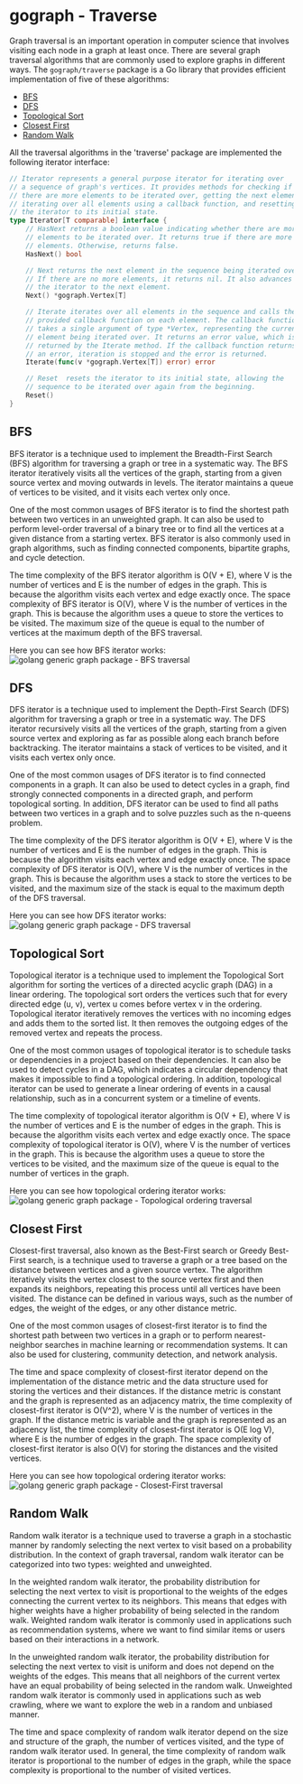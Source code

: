 # gograph - Traverse

Graph traversal is an important operation in computer science that involves
visiting each node in a graph at least once. There are several graph traversal
algorithms that are commonly used to explore graphs in different ways.
The `gograph/traverse` package is a Go library that provides efficient implementation
of five of these algorithms:

* [BFS](#BFS)
* [DFS](#DFS)
* [Topological Sort](#Topological-Sort)
* [Closest First](#Closest-First)
* [Random Walk](#Random-Walk)

All the traversal algorithms in the 'traverse' package are implemented the following
iterator interface:

```go
// Iterator represents a general purpose iterator for iterating over
// a sequence of graph's vertices. It provides methods for checking if
// there are more elements to be iterated over, getting the next element,
// iterating over all elements using a callback function, and resetting
// the iterator to its initial state.
type Iterator[T comparable] interface {
	// HasNext returns a boolean value indicating whether there are more
	// elements to be iterated over. It returns true if there are more
	// elements. Otherwise, returns false.
	HasNext() bool

	// Next returns the next element in the sequence being iterated over.
	// If there are no more elements, it returns nil. It also advances
	// the iterator to the next element.
	Next() *gograph.Vertex[T]

	// Iterate iterates over all elements in the sequence and calls the
	// provided callback function on each element. The callback function
	// takes a single argument of type *Vertex, representing the current
	// element being iterated over. It returns an error value, which is
	// returned by the Iterate method. If the callback function returns
	// an error, iteration is stopped and the error is returned.
	Iterate(func(v *gograph.Vertex[T]) error) error

	// Reset  resets the iterator to its initial state, allowing the
	// sequence to be iterated over again from the beginning.
	Reset()
}
```

## BFS

BFS iterator is a technique used to implement the Breadth-First Search (BFS)
algorithm for traversing a graph or tree in a systematic way. The BFS iterator
iteratively visits all the vertices of the graph, starting from a given source
vertex and moving outwards in levels. The iterator maintains a queue of vertices
to be visited, and it visits each vertex only once.

One of the most common usages of BFS iterator is to find the shortest path between
two vertices in an unweighted graph. It can also be used to perform level-order
traversal of a binary tree or to find all the vertices at a given distance from a
starting vertex. BFS iterator is also commonly used in graph algorithms, such as
finding connected components, bipartite graphs, and cycle detection.

The time complexity of the BFS iterator algorithm is O(V + E), where V is the
number of vertices and E is the number of edges in the graph. This is because
the algorithm visits each vertex and edge exactly once. The space complexity of
BFS iterator is O(V), where V is the number of vertices in the graph. This is
because the algorithm uses a queue to store the vertices to be visited. The
maximum size of the queue is equal to the number of vertices at the maximum
depth of the BFS traversal.

Here you can see how BFS iterator works:
<img alt="golang generic graph package - BFS traversal" src="https://user-images.githubusercontent.com/11541936/222957305-912411f0-00fe-419e-97f7-5e3fbdab62af.png" title="bfs-traversal"/>

## DFS
DFS iterator is a technique used to implement the Depth-First Search (DFS) 
algorithm for traversing a graph or tree in a systematic way. The DFS iterator
recursively visits all the vertices of the graph, starting from a given 
source vertex and exploring as far as possible along each branch before 
backtracking. The iterator maintains a stack of vertices to be visited,
and it visits each vertex only once.

One of the most common usages of DFS iterator is to find connected components
in a graph. It can also be used to detect cycles in a graph, find strongly
connected components in a directed graph, and perform topological sorting. 
In addition, DFS iterator can be used to find all paths between two vertices
in a graph and to solve puzzles such as the n-queens problem.

The time complexity of the DFS iterator algorithm is O(V + E), where V is 
the number of vertices and E is the number of edges in the graph. This is 
because the algorithm visits each vertex and edge exactly once. The space 
complexity of DFS iterator is O(V), where V is the number of vertices in 
the graph. This is because the algorithm uses a stack to store the vertices
to be visited, and the maximum size of the stack is equal to the maximum 
depth of the DFS traversal.

Here you can see how DFS iterator works:
<img alt="golang generic graph package - DFS traversal" src="https://user-images.githubusercontent.com/11541936/222957232-2046faab-1f16-4639-87df-140916ab2fac.png" title="dfs-traversal"/>

## Topological Sort
Topological iterator is a technique used to implement the Topological Sort 
algorithm for sorting the vertices of a directed acyclic graph (DAG) in a
linear ordering. The topological sort orders the vertices such that for every
directed edge (u, v), vertex u comes before vertex v in the ordering. 
Topological iterator iteratively removes the vertices with no incoming 
edges and adds them to the sorted list. It then removes the outgoing edges 
of the removed vertex and repeats the process.

One of the most common usages of topological iterator is to schedule tasks 
or dependencies in a project based on their dependencies. It can also be
used to detect cycles in a DAG, which indicates a circular dependency that 
makes it impossible to find a topological ordering. In addition, topological
iterator can be used to generate a linear ordering of events in a causal 
relationship, such as in a concurrent system or a timeline of events.

The time complexity of topological iterator algorithm is O(V + E), where V
is the number of vertices and E is the number of edges in the graph.
This is because the algorithm visits each vertex and edge exactly once.
The space complexity of topological iterator is O(V), where V is the number
of vertices in the graph. This is because the algorithm uses a queue to store
the vertices to be visited, and the maximum size of the queue is equal to
the number of vertices in the graph.

Here you can see how topological ordering iterator works:
<img alt="golang generic graph package - Topological ordering traversal" src="https://user-images.githubusercontent.com/11541936/222963908-4d9ae8ff-c760-4af4-b0bd-7a404fa66aa0.png" title="topological-traversal"/>

## Closest First
Closest-first traversal, also known as the Best-First search or Greedy Best-First
search, is a technique used to traverse a graph or a tree based on the distance 
between vertices and a given source vertex. The algorithm iteratively visits the 
vertex closest to the source vertex first and then expands its neighbors, repeating 
this process until all vertices have been visited. The distance can be defined in 
various ways, such as the number of edges, the weight of the edges, or any other 
distance metric.

One of the most common usages of closest-first iterator is to find the shortest path
between two vertices in a graph or to perform nearest-neighbor searches in machine
learning or recommendation systems. It can also be used for clustering, community
detection, and network analysis.

The time and space complexity of closest-first iterator depend on the implementation
of the distance metric and the data structure used for storing the vertices and their
distances. If the distance metric is constant and the graph is represented as an 
adjacency matrix, the time complexity of closest-first iterator is O(V^2), where V is
the number of vertices in the graph. If the distance metric is variable and the graph 
is represented as an adjacency list, the time complexity of closest-first iterator is 
O(E log V), where E is the number of edges in the graph. The space complexity of 
closest-first iterator is also O(V) for storing the distances and the visited vertices.

Here you can see how topological ordering iterator works:
<img alt="golang generic graph package - Closest-First traversal" src="https://user-images.githubusercontent.com/11541936/222966179-05256ff0-0563-4662-824a-966da667244d.png" title="closest-first-traversal"/>

## Random Walk
Random walk iterator is a technique used to traverse a graph in a stochastic manner by
randomly selecting the next vertex to visit based on a probability distribution. In the
context of graph traversal, random walk iterator can be categorized into two types:
weighted and unweighted.

In the weighted random walk iterator, the probability distribution for selecting the next
vertex to visit is proportional to the weights of the edges connecting the current vertex 
to its neighbors. This means that edges with higher weights have a higher probability of 
being selected in the random walk. Weighted random walk iterator is commonly used in 
applications such as recommendation systems, where we want to find similar items or users based on their interactions in a network.

In the unweighted random walk iterator, the probability distribution for selecting the 
next vertex to visit is uniform and does not depend on the weights of the edges. This 
means that all neighbors of the current vertex have an equal probability of being selected 
in the random walk. Unweighted random walk iterator is commonly used in applications such
as web crawling, where we want to explore the web in a random and unbiased manner.

The time and space complexity of random walk iterator depend on the size and structure
of the graph, the number of vertices visited, and the type of random walk iterator used.
In general, the time complexity of random walk iterator is proportional to the number
of edges in the graph, while the space complexity is proportional to the number of visited
vertices.
